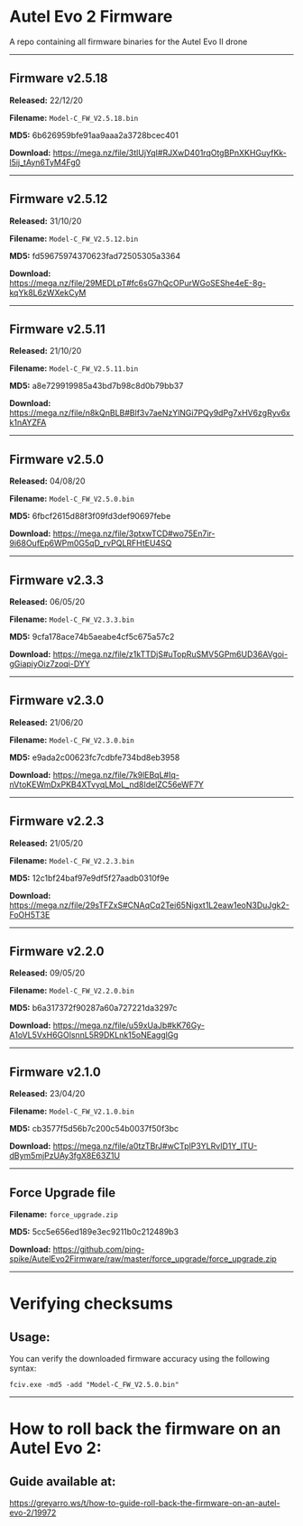 # Autel Evo 2 Firmware

A repo containing all firmware binaries for the Autel Evo II drone


----


## Firmware v2.5.18

<b>Released:</b> 22/12/20

<b>Filename:</b> `Model-C_FW_V2.5.18.bin`

<b>MD5:</b> 6b626959bfe91aa9aaa2a3728bcec401

<b>Download:</b> https://mega.nz/file/3tlUjYqI#RJXwD401rqOtgBPnXKHGuyfKk-l5ij_tAyn6TyM4Fg0


----

## Firmware v2.5.12

<b>Released:</b> 31/10/20

<b>Filename:</b> `Model-C_FW_V2.5.12.bin`

<b>MD5:</b> fd59675974370623fad72505305a3364

<b>Download:</b> https://mega.nz/file/29MEDLpT#fc6sG7hQcOPurWGoSEShe4eE-8g-kqYk8L6zWXekCyM


----


## Firmware v2.5.11

<b>Released:</b> 21/10/20

<b>Filename:</b> `Model-C_FW_V2.5.11.bin`

<b>MD5:</b> a8e729919985a43bd7b98c8d0b79bb37

<b>Download:</b> https://mega.nz/file/n8kQnBLB#Blf3v7aeNzYlNGi7PQy9dPg7xHV6zgRyv6xk1nAYZFA


----


## Firmware v2.5.0

<b>Released:</b> 04/08/20

<b>Filename:</b> `Model-C_FW_V2.5.0.bin`

<b>MD5:</b> 6fbcf2615d88f3f09fd3def90697febe

<b>Download:</b> https://mega.nz/file/3ptxwTCD#wo75En7ir-9i68OufEp6WPm0G5qD_rvPQLRFHtEU4SQ


----


## Firmware v2.3.3

<b>Released:</b> 06/05/20

<b>Filename:</b> `Model-C_FW_V2.3.3.bin`

<b>MD5:</b> 9cfa178ace74b5aeabe4cf5c675a57c2

<b>Download:</b> https://mega.nz/file/z1kTTDjS#uTopRuSMV5GPm6UD36AVgoi-gGiapiyOiz7zoqi-DYY


----


## Firmware v2.3.0

<b>Released:</b> 21/06/20

<b>Filename:</b> `Model-C_FW_V2.3.0.bin`

<b>MD5:</b> e9ada2c00623fc7cdbfe734bd8eb3958

<b>Download:</b> https://mega.nz/file/7k9lEBqL#Iq-nVtoKEWmDxPKB4XTvyqLMoL_nd8IdelZC56eWF7Y


----


## Firmware v2.2.3

<b>Released:</b> 21/05/20

<b>Filename:</b> `Model-C_FW_V2.2.3.bin`

<b>MD5:</b> 12c1bf24baf97e9df5f27aadb0310f9e

<b>Download:</b> https://mega.nz/file/29sTFZxS#CNAqCq2Tei65Nigxt1L2eaw1eoN3DuJgk2-FoOH5T3E


----


## Firmware v2.2.0

<b>Released:</b> 09/05/20

<b>Filename:</b> `Model-C_FW_V2.2.0.bin`

<b>MD5:</b> b6a317372f90287a60a727221da3297c

<b>Download:</b> https://mega.nz/file/u59xUaJb#kK76Gy-A1oVL5VxH6GOlsnnL5R9DKLnk15oNEagglGg


----


## Firmware v2.1.0

<b>Released:</b> 23/04/20

<b>Filename:</b> `Model-C_FW_V2.1.0.bin`

<b>MD5:</b> cb3577f5d56b7c200c54b0037f50f3bc

<b>Download:</b> https://mega.nz/file/a0tzTBrJ#wCTplP3YLRvID1Y_ITU-dBym5mjPzUAy3fgX8E63Z1U


----

## Force Upgrade file

<b>Filename:</b> `force_upgrade.zip`

<b>MD5:</b> 5cc5e656ed189e3ec9211b0c212489b3

<b>Download:</b> https://github.com/ping-spike/AutelEvo2Firmware/raw/master/force_upgrade/force_upgrade.zip


----


# Verifying checksums


## Usage:

You can verify the downloaded firmware accuracy using the following syntax:

`fciv.exe -md5 -add "Model-C_FW_V2.5.0.bin"`


----


# How to roll back the firmware on an Autel Evo 2:

## Guide available at: 

https://greyarro.ws/t/how-to-guide-roll-back-the-firmware-on-an-autel-evo-2/19972


